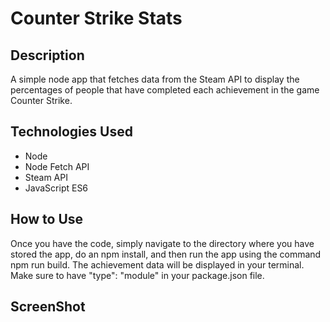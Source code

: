 # Counter Strike Stats

## Description

A simple node app that fetches data from the Steam API to display the percentages of people that have completed each achievement in the game Counter Strike.

## Technologies Used

- Node
- Node Fetch API
- Steam API
- JavaScript ES6

## How to Use

Once you have the code, simply navigate to the directory where you have stored the app, do an npm install, and then run the app using the command npm run build. The achievement data will be displayed in your terminal. Make sure to have "type": "module" in your package.json file.

## ScreenShot
